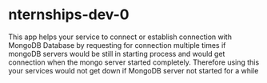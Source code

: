 # nternships-dev-0
This app helps your service to connect or establish connection with MongoDB Database by requesting for connection
multiple times if mongoDB servers would be still in starting process and would get connection when the mongo server started completely. Therefore using this your services would not get down if MongoDB server not started for a while
